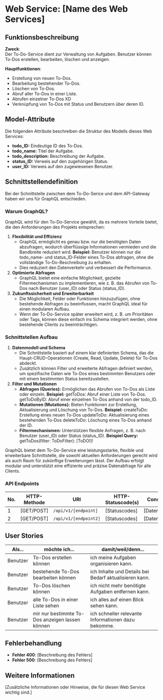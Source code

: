 # Web Service: [Name des Web Services]

## Funktionsbeschreibung
**Zweck**:  
Der To-Do-Service dient zur Verwaltung von Aufgaben. Benutzer können To-Dos erstellen, bearbeiten, löschen und anzeigen.

**Hauptfunktionen**:  
- Erstellung von neuen To-Dos.
- Bearbeitung bestehender To-Dos.
- Löschen von To-Dos.
- Abruf aller To-Dos in einer Liste.
- Abrufen einzelner To-Dos XD
- Verknüpfung von To-Dos mit Status und Benutzern über deren ID.

## Model-Attribute
Die folgenden Attribute beschreiben die Struktur des Modells dieses Web Services:

- **todo_ID:** Eindeutige ID des To-Dos.
- **todo_name:** Titel der Aufgabe.
- **todo_description:** Beschreibung der Aufgabe.
- **status_ID:** Verweis auf den zugehörigen Status.
- **user_ID:** Verweis auf den zugewiesenen Benutzer.

## Schnittstellendefinition
Bei der Schnittstelle zwischen dem To-Do-Serice und dem API-Gateway haben wir uns für GraphQL entschieden.

### Warum GraphQL?

GraphQL wird für den To-Do-Service gewählt, da es mehrere Vorteile bietet, die den Anforderungen des Projekts entsprechen:

1. **Flexibilität und Effizienz**
    - GraphQL ermöglicht es genau bzw. nur die benötigten Daten abzufragen, wodurch überflüssige Informationen vermieden und die Bandbreite reduziert wird.
    **Beispiel:** Benutzer können nur die todo_name- und status_ID-Felder eines To-Dos abfragen, ohne die vollständige To-Do-Beschreibung zu erhalten.
    - Dies reduziert den Datenverkehr und verbessert die Performance.
2. **Optimierte Abfragen**
    - GraphQL bietet eine einfache Möglichkeit, gezielte Filtermechanismen zu implementieren, wie z. B. das Abrufen von To-Dos nach Benutzer (user_ID) oder Status (status_ID).
3. **Zukunftssicherheit und Erweiterbarkeit**
    - Die Möglichkeit, Felder oder Funktionen hinzuzufügen, ohne bestehende Abfragen zu beeinflussen, macht GraphQL ideal für einen modularen Aufbau.
    - Wenn der To-Do-Service später erweitert wird, z. B. um Prioritäten oder Tags, können diese einfach ins Schema integriert werden, ohne bestehende Clients zu beeinträchtigen.

### Schnittstellen Aufbau

1. **Datenmodell und Schema**
    - Die Schnittstelle basiert auf einem klar definierten Schema, das die Haupt-CRUD-Operationen (Create, Read, Update, Delete) für To-Dos abdeckt.
    - Zusätzlich können Filter und erweiterte Abfragen definiert werden, um spezifische Daten wie To-Dos eines bestimmten Benutzers oder mit einem bestimmten Status bereitzustellen.
2. **Filter und Mutationen**
    - **Abfragen (Queries):** Ermöglichen das Abrufen von To-Dos als Liste oder einzeln.
    **Beispiel:** 
                  getToDos: Abruf einer Liste von To-Dos.
                  getToDoByID: Abruf einer einzelnen To-Dos anhand von der todo_ID.
    - **Mutationen (Mutations):** Bieten Funktionen zur Erstellung, Aktualisierung und Löschung von To-Dos.
    **Beispiel:**
                  createToDo: Erstellung eines neuen To-Dos
                  updateToDo: Aktualisierung eines bestehenden To-Dos
                  deleteToDo: Löschung eines To-Dos anhand der ID.
    - **Filtermechanismen:** Unterstützen flexible Anfragen, z. B. nach Benutzer (user_ID) oder Status (status_ID).
    **Beispiel Query:** getToDos(filter: ToDoFilter): [ToDO!]!

GraphQL bietet dem To-Do-Service eine leistungsstarke, flexible und erweiterbare Schnittstelle, die sowohl aktuellen Anforderungen gerecht wird als auch Raum für zukünftige Erweiterungen lässt. Der Aufbau erfolgt modular und unterstützt eine effiziente und präzise Datenabfrage für alle Clients.

### API Endpoints

| No. | HTTP-Methode | URI                            | HTTP-Statuscode(s)                  | Consumes   | Produces |
|-----|--------------|--------------------------------|-------------------------------------|------------|----------|
| 1   | [GET/POST]   | `/api/v1/[endpoint]`           | [Statuscodes]                       | [Datenformat] | [Datenformat] |
| 2   | [GET/POST]   | `/api/v1/[endpoint2]`          | [Statuscodes]                       | [Datenformat] | [Datenformat] |

## User Stories

| **Als...**    | **möchte ich...**                        | **damit/weil/denn...**                                      |
|----------|----------------------------|-------------------------------------------------------------|
| Benutzer | To-Dos erstellen können | ich meine Aufgaben organisieren kann.                             |
| Benutzer | bestehende To-Dos bearbeiten können | ich Inhalte und Details bei Bedarf aktualisieren kann.|
| Benutzer | To-Dos löschen können | ich nicht mehr benötigte Aufgaben entfernen kann.                   |
| Benutzer | alle To-Dos in einer Liste sehen | ich alles auf einen Blick sehen kann. |
| Benutzer | mir nur bestimmte To-Dos anzeigen lassen können | ich schneller relevante Informationen dazu bekomme. |

## Fehlerbehandlung
- **Fehler 400**: [Beschreibung des Fehlers]
- **Fehler 500**: [Beschreibung des Fehlers]

## Weitere Informationen
[Zusätzliche Informationen oder Hinweise, die für diesen Web Service wichtig sind.]
